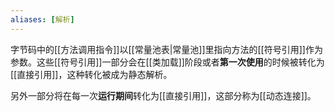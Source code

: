 ```yaml
---
aliases: [解析]
---
```

字节码中的[[方法调用指令]]以[[常量池表|常量池]]里指向方法的[[符号引用]]作为参数。这些[[符号引用]]一部分会在[[类加载]]阶段或者**第一次使用**的时候被转化为[[直接引用]]，这种转化被成为静态解析。

另外一部分将在每一次**运行期间**转化为[[直接引用]]，这部分称为[[动态连接]]。

